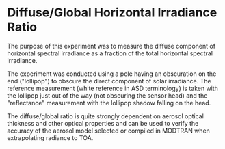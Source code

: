 # Diffuse/Global Horizontal Irradiance Ratio
The purpose of this experiment was to measure the diffuse component of horizontal spectral irradiance as a fraction of the total horizontal spectral irradiance.

The experiment was conducted using a pole having an obscuration on the end ("lollipop") to obscure the direct component of solar irradiance. The reference measurement (white reference in ASD terminology) is taken with the lollipop just out of the way (not obscuring the sensor head) and the "reflectance" measurement with the lollipop shadow falling on the head.

The diffuse/global ratio is quite strongly dependent on aerosol optical thickness and other optical properties and can be used to verify the accuracy of the aerosol model selected or compiled in MODTRAN when extrapolating radiance to TOA.
